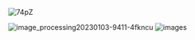 ![74pZ](https://github.com/ArkS0001/CloudSim/assets/113760964/40442a01-fb6c-4875-8738-920624ee6b33)


![image_processing20230103-9411-4fkncu](https://github.com/ArkS0001/CloudSim/assets/113760964/17ad5bb8-9045-4837-b0e1-dd312ca447cc)
![images](https://github.com/ArkS0001/CloudSim/assets/113760964/5507f501-53c8-4473-a1ff-4162f328f0c8)
